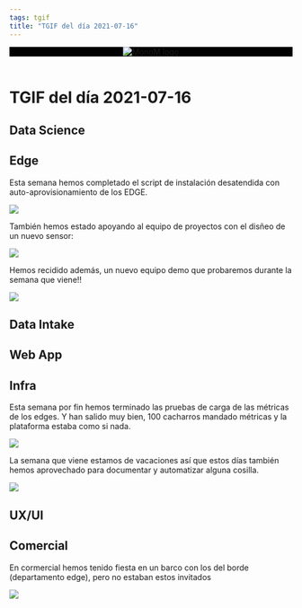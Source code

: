 ```yaml
---
tags: tgif
title: "TGIF del día 2021-07-16"
---
```


<header style="background-color: black;">
<a href="{{ '/' | url }}"><img src="{{ '/img/logo.png' | url }}" alt="MonoM logo"></a>
</header>

# TGIF del día 2021-07-16

## Data Science

## Edge

Esta semana hemos completado el script de instalación desatendida con auto-aprovisionamiento de los EDGE.

![](https://media.giphy.com/media/eB1lUn1J1Cwoefiy7A/giphy.gif)

También hemos estado apoyando al equipo de proyectos con el disñeo de un nuevo sensor:

![](https://media.giphy.com/media/3o6Ztm25ikO467NGOk/giphy.gif)

Hemos recidido además, un nuevo equipo demo que probaremos durante la semana que viene!!

![](https://media.giphy.com/media/dRqtrBkWlc42yJb2tb/giphy.gif)

## Data Intake

## Web App

## Infra

Esta semana por fin hemos terminado las pruebas de carga de las métricas de los edges. Y han salido muy bien, 100 cacharros mandado métricas y la plataforma estaba como si nada.

![](https://media.giphy.com/media/5xaOcLGvzHxDKjufnLW/giphy.gif)

La semana que viene estamos de vacaciones así que estos días también hemos aprovechado para documentar y automatizar alguna cosilla.

![](https://media.giphy.com/media/VdfFE6Wpw93fW/giphy.gif)

## UX/UI

## Comercial

En cormercial hemos tenido fiesta en un barco con los del borde (departamento edge), pero no estaban estos invitados

![](https://media.giphy.com/media/3o7aD0MW0Uxcp2KZwY/giphy.gif)
